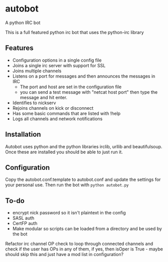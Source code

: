autobot
=======

A python IRC bot

This is a full featured python irc bot that uses the python-irc library

Features
--------

* Configuration options in a single config file
* Joins a single irc server with support for SSL
* Joins multiple channels
* Listens on a port for messages and then announces the messages in IRC
    * The port and host are set in the configuration file
    * you can send a test message with "netcat host port" then type the message
      and hit enter.
* Identifies to nickserv
* Rejoins channels on kick or disconnect
* Has some basic commands that are listed with !help
* Logs all channels and network notifications

Installation
------------

Autobot uses python and the python libraries irclib, urllib and beautifulsoup.
Once these are installed you should be able to just run it.

Configuration
-------------

Copy the autobot.conf.template to autobot.conf and update the settings for your
personal use. Then run the bot with ```python autobot.py```

To-do
-----

* encrypt nick password so it isn't plaintext in the config
* SASL auth
* CertFP auth
* Make modular so scripts can be loaded from a directory and be used by the bot

Refactor irc channel OP check to loop through connected channels and check if the user has
OPs in any of them, if yes, then isOper is True - maybe should skip this and just have a mod list in configuration?
